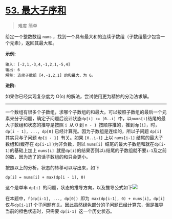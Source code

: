 # [53. 最大子序和](https://leetcode-cn.com/problems/maximum-subarray/)

> 难度 简单

给定一个整数数组 `nums` ，找到一个具有最大和的连续子数组（子数组最少包含一个元素），返回其最大和。

**示例:**

```
输入: [-2,1,-3,4,-1,2,1,-5,4]
输出: 6
解释: 连续子数组 [4,-1,2,1] 的和最大，为 6。
```

**进阶:**

如果你已经实现复杂度为 O(*n*) 的解法，尝试使用更为精妙的分治法求解。

---

一个数组有很多个子数组，求哪个子数组的和最大。可以按照子数组的最后一个元素来分子问题，确定子问题后设计状态`dp[i] := [0..i] `中，以` nums[i] `结尾的最大子数组和状态的推导是按照 `i `从 0 到 `n - 1 `按顺序推的，推到`dp[i]`，时，`dp[i - 1], ..., dp[0]` 已经计算完。因为子数组是连续的，所以子问题 `dp[i] `其实只与子问题 `dp[i - 1] `有关。如果 `[0..i-1]` 上以 `nums[i-1]` 结尾的最大子数组和(缓存在 `dp[i-1]` )为非负数，则以 `nums[i] `结尾的最大子数组和就在` dp[i-1] `的基础上加上 `nums[i] `就是` dp[i] `的结果否则以` i `结尾的子数组就不要` i-1 `及之前的数，因为选了的话子数组的和只会更小。

按照以上的分析，状态的转移可以写出来，如下

```
dp[i] = nums[i] + max(dp[i - 1], 0)
```


这个是单串 `dp[i] `的问题，状态的推导方向，以及推导公式如下![](https://assets.leetcode-cn.com/aliyun-lc-upload/uploads/2020/08/09/2-2-1.png)

在本题中，`f(dp[i-1], ..., dp[0]) `即为` max(dp[i-1], 0) + nums[i]`，`dp[i] `仅与` dp[i-1] `1 个子问题有关。因此虽然绿色部分的子问题已经计算完，但是推导当前的橙色状态时，只需要 `dp[i-1] `这一个历史状态。

